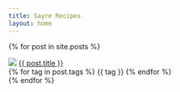 ```yaml
---
title: Sayre Recipes
layout: home
---
```

{% for post in site.posts %}
<div class="post">
    <img src="{{ post.img }}" class="post-img"/>
    <a href="{{ post.link }}" class="post-title">{{ post.title }}</a>
    <div class="post-tags">
    {% for tag in post.tags %}
        <span class="post-tag"> {{ tag }} </span>
    {% endfor %}
    </div>
</div>
{% endfor %}